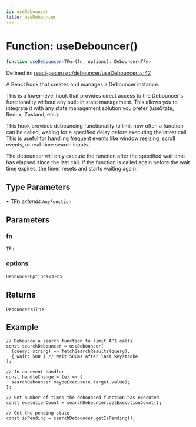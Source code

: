 ```yaml
---
id: useDebouncer
title: useDebouncer
---
```


<!-- DO NOT EDIT: this page is autogenerated from the type comments -->

# Function: useDebouncer()

```ts
function useDebouncer<TFn>(fn, options): Debouncer<TFn>
```

Defined in: [react-pacer/src/debouncer/useDebouncer.ts:42](https://github.com/tanstack/pacer/blob/main/packages/react-pacer/src/debouncer/useDebouncer.ts#L42)

A React hook that creates and manages a Debouncer instance.

This is a lower-level hook that provides direct access to the Debouncer's functionality without
any built-in state management. This allows you to integrate it with any state management solution
you prefer (useState, Redux, Zustand, etc.).

This hook provides debouncing functionality to limit how often a function can be called,
waiting for a specified delay before executing the latest call. This is useful for handling
frequent events like window resizing, scroll events, or real-time search inputs.

The debouncer will only execute the function after the specified wait time has elapsed
since the last call. If the function is called again before the wait time expires, the
timer resets and starts waiting again.

## Type Parameters

• **TFn** *extends* `AnyFunction`

## Parameters

### fn

`TFn`

### options

`DebouncerOptions`\<`TFn`\>

## Returns

`Debouncer`\<`TFn`\>

## Example

```tsx
// Debounce a search function to limit API calls
const searchDebouncer = useDebouncer(
  (query: string) => fetchSearchResults(query),
  { wait: 500 } // Wait 500ms after last keystroke
);

// In an event handler
const handleChange = (e) => {
  searchDebouncer.maybeExecute(e.target.value);
};

// Get number of times the debounced function has executed
const executionCount = searchDebouncer.getExecutionCount();

// Get the pending state
const isPending = searchDebouncer.getIsPending();
```
